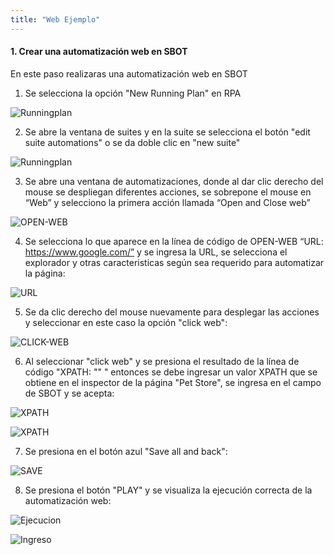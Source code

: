 ```yaml
---
title: "Web Ejemplo"
---
```


#### 1. Crear una automatización web en SBOT

En este paso realizaras una automatización web en SBOT

1. Se selecciona la opción "New Running Plan" en RPA

![Runningplan](./Ejemploweb/1.png)

2. Se abre la ventana de suites y en la suite se selecciona el botón "edit suite automations" o se da doble clic en "new suite"

![Runningplan](./Ejemploweb/2.png)

3. Se abre una ventana de automatizaciones, donde al dar clic derecho del mouse se despliegan diferentes acciones, se sobrepone el mouse en “Web” y selecciono la primera acción llamada “Open and Close web”

![OPEN-WEB](./Ejemploweb/3.png)

4. Se selecciona lo que aparece en la línea de código de OPEN-WEB “URL: https://www.google.com/” y se ingresa la URL, se selecciona el explorador y otras caracteristicas según sea requerido para automatizar la página:

![URL](./Ejemploweb/4.png)

5. Se da clic derecho del mouse nuevamente para desplegar las acciones y seleccionar en este caso la opción "click web":

![CLICK-WEB](./Ejemploweb/5.png)

6. Al seleccionar "click web" y se presiona el resultado de la línea de código "XPATH: "" " entonces se debe ingresar un valor XPATH que se obtiene en el inspector de la página "Pet Store", se ingresa en el campo de SBOT y se acepta: 

![XPATH](./Ejemploweb/6-2.png)

![XPATH](./Ejemploweb/6-1.png)

7. Se presiona en el botón azul "Save all and back": 

![SAVE](./Ejemploweb/8.png)


8. Se presiona el botón "PLAY" y se visualiza la ejecución correcta de la automatización web:

![Ejecucion](./Ejemploweb/8-1.png)

![Ingreso](./Ejemploweb/7.png)



